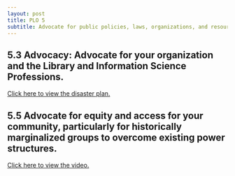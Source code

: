 ```yaml
---
layout: post
title: PLO 5
subtitle: Advocate for public policies, laws, organizations, and resources that promote a just information society [Advocacy and Public Policy]
---
```


## 5.3 Advocacy: Advocate for your organization and the Library and Information Science Professions.

[Click here to view the disaster plan.]({{dunefskychadwick.github.io}}/assets/pdfs/advocacy.pdf)  

## 5.5 Advocate for equity and access for your community, particularly for historically marginalized groups to overcome existing power structures.

[Click here to view the video.]({{dunefskychadwick.github.io}}/assets/videos/advocateforequity.mp4)  
